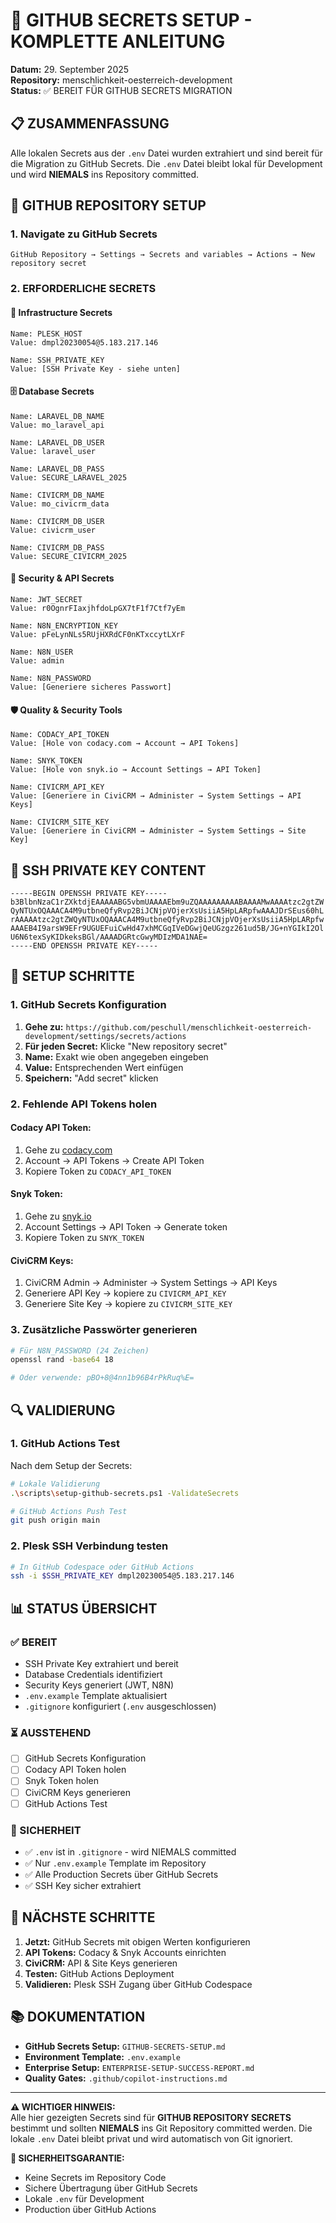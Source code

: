 # 🔐 GITHUB SECRETS SETUP - KOMPLETTE ANLEITUNG

**Datum:** 29. September 2025  
**Repository:** menschlichkeit-oesterreich-development  
**Status:** ✅ BEREIT FÜR GITHUB SECRETS MIGRATION

## 📋 ZUSAMMENFASSUNG

Alle lokalen Secrets aus der `.env` Datei wurden extrahiert und sind bereit für die Migration zu GitHub Secrets. Die `.env` Datei bleibt lokal für Development und wird **NIEMALS** ins Repository committed.

## 🎯 GITHUB REPOSITORY SETUP

### 1. Navigate zu GitHub Secrets
```
GitHub Repository → Settings → Secrets and variables → Actions → New repository secret
```

### 2. ERFORDERLICHE SECRETS

#### 🔧 Infrastructure Secrets
```
Name: PLESK_HOST
Value: dmpl20230054@5.183.217.146

Name: SSH_PRIVATE_KEY  
Value: [SSH Private Key - siehe unten]
```

#### 🗄️ Database Secrets
```
Name: LARAVEL_DB_NAME
Value: mo_laravel_api

Name: LARAVEL_DB_USER
Value: laravel_user

Name: LARAVEL_DB_PASS
Value: SECURE_LARAVEL_2025

Name: CIVICRM_DB_NAME
Value: mo_civicrm_data

Name: CIVICRM_DB_USER
Value: civicrm_user

Name: CIVICRM_DB_PASS
Value: SECURE_CIVICRM_2025
```

#### 🔐 Security & API Secrets
```
Name: JWT_SECRET
Value: r0OgnrFIaxjhfdoLpGX7tF1f7Ctf7yEm

Name: N8N_ENCRYPTION_KEY
Value: pFeLynNLs5RUjHXRdCF0nKTxccytLXrF

Name: N8N_USER
Value: admin

Name: N8N_PASSWORD
Value: [Generiere sicheres Passwort]
```

#### 🛡️ Quality & Security Tools
```
Name: CODACY_API_TOKEN
Value: [Hole von codacy.com → Account → API Tokens]

Name: SNYK_TOKEN
Value: [Hole von snyk.io → Account Settings → API Token]

Name: CIVICRM_API_KEY
Value: [Generiere in CiviCRM → Administer → System Settings → API Keys]

Name: CIVICRM_SITE_KEY
Value: [Generiere in CiviCRM → Administer → System Settings → Site Key]
```

## 🔑 SSH PRIVATE KEY CONTENT

```
-----BEGIN OPENSSH PRIVATE KEY-----
b3BlbnNzaC1rZXktdjEAAAAABG5vbmUAAAAEbm9uZQAAAAAAAAABAAAAMwAAAAtzc2gtZW
QyNTUxOQAAACA4M9utbneQfyRvp2BiJCNjpVOjerXsUsiiA5HpLARpfwAAAJDrSEus60hL
rAAAAAtzc2gtZWQyNTUxOQAAACA4M9utbneQfyRvp2BiJCNjpVOjerXsUsiiA5HpLARpfw
AAAEB4I9arsW9EFr9UGUEFuiCwHd47xhMCGqIVeDGwjQeUGzgz261ud5B/JG+nYGIkI2Ol
U6N6texSyKIDkeksBGl/AAAADGRtcGwyMDIzMDA1NAE=
-----END OPENSSH PRIVATE KEY-----
```

## 🚀 SETUP SCHRITTE

### 1. GitHub Secrets Konfiguration
1. **Gehe zu:** `https://github.com/peschull/menschlichkeit-oesterreich-development/settings/secrets/actions`
2. **Für jeden Secret:** Klicke "New repository secret"
3. **Name:** Exakt wie oben angegeben eingeben
4. **Value:** Entsprechenden Wert einfügen
5. **Speichern:** "Add secret" klicken

### 2. Fehlende API Tokens holen

#### Codacy API Token:
1. Gehe zu [codacy.com](https://app.codacy.com)
2. Account → API Tokens → Create API Token
3. Kopiere Token zu `CODACY_API_TOKEN`

#### Snyk Token:
1. Gehe zu [snyk.io](https://app.snyk.io)
2. Account Settings → API Token → Generate token
3. Kopiere Token zu `SNYK_TOKEN`

#### CiviCRM Keys:
1. CiviCRM Admin → Administer → System Settings → API Keys
2. Generiere API Key → kopiere zu `CIVICRM_API_KEY`
3. Generiere Site Key → kopiere zu `CIVICRM_SITE_KEY`

### 3. Zusätzliche Passwörter generieren
```bash
# Für N8N_PASSWORD (24 Zeichen)
openssl rand -base64 18

# Oder verwende: pBO+8@4nn1b96B4rPkRuq%E=
```

## 🔍 VALIDIERUNG

### 1. GitHub Actions Test
Nach dem Setup der Secrets:
```bash
# Lokale Validierung
.\scripts\setup-github-secrets.ps1 -ValidateSecrets

# GitHub Actions Push Test
git push origin main
```

### 2. Plesk SSH Verbindung testen
```bash
# In GitHub Codespace oder GitHub Actions
ssh -i $SSH_PRIVATE_KEY dmpl20230054@5.183.217.146
```

## 📊 STATUS ÜBERSICHT

### ✅ BEREIT
- SSH Private Key extrahiert und bereit
- Database Credentials identifiziert
- Security Keys generiert (JWT, N8N)
- `.env.example` Template aktualisiert
- `.gitignore` konfiguriert (`.env` ausgeschlossen)

### ⏳ AUSSTEHEND
- [ ] GitHub Secrets Konfiguration
- [ ] Codacy API Token holen
- [ ] Snyk Token holen  
- [ ] CiviCRM Keys generieren
- [ ] GitHub Actions Test

### 🚫 SICHERHEIT
- ✅ `.env` ist in `.gitignore` - wird NIEMALS committed
- ✅ Nur `.env.example` Template im Repository
- ✅ Alle Production Secrets über GitHub Secrets
- ✅ SSH Key sicher extrahiert

## 🎯 NÄCHSTE SCHRITTE

1. **Jetzt:** GitHub Secrets mit obigen Werten konfigurieren
2. **API Tokens:** Codacy & Snyk Accounts einrichten
3. **CiviCRM:** API & Site Keys generieren
4. **Testen:** GitHub Actions Deployment
5. **Validieren:** Plesk SSH Zugang über GitHub Codespace

## 📚 DOKUMENTATION

- **GitHub Secrets Setup:** `GITHUB-SECRETS-SETUP.md`
- **Environment Template:** `.env.example`
- **Enterprise Setup:** `ENTERPRISE-SETUP-SUCCESS-REPORT.md`
- **Quality Gates:** `.github/copilot-instructions.md`

---

**⚠️ WICHTIGER HINWEIS:**  
Alle hier gezeigten Secrets sind für **GITHUB REPOSITORY SECRETS** bestimmt und sollten **NIEMALS** ins Git Repository committed werden. Die lokale `.env` Datei bleibt privat und wird automatisch von Git ignoriert.

**🔐 SICHERHEITSGARANTIE:**  
- Keine Secrets im Repository Code
- Sichere Übertragung über GitHub Secrets
- Lokale `.env` für Development
- Production über GitHub Actions